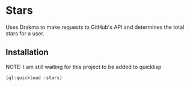 # Stars
Uses Drakma to make requests to GitHub's API and determines the total stars for a user.

## Installation
NOTE: I am still waiting for this project to be added to quicklisp

``` common-lisp
(ql:quickload :stars)
```

